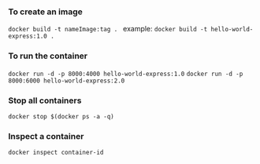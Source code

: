 ### To create an image
```docker build -t nameImage:tag . ```
    example: ```docker build -t hello-world-express:1.0 .```

### To run the container
```docker run -d -p 8000:4000 hello-world-express:1.0```
```docker run -d -p 8000:6000 hello-world-express:2.0```

### Stop all containers
```docker stop $(docker ps -a -q)```

### Inspect a container
```docker inspect container-id```
